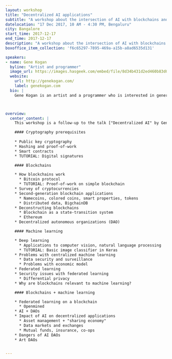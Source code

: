 ```yaml
---
layout: workshop
title: "Decentralized AI applications"
subtitle: "A workshop about the intersection of AI with blockchains and smart contracts."
datelocation: "17 Dec 2017, 10 AM - 4:30 PM, Bengaluru"
city: Bangalore
start_time: 2017-12-17
end_time: 2017-12-17
description: "A workshop about the intersection of AI with blockchains and smart contracts."
boxoffice_item_collection: 'f6c65297-7895-469a-a15b-a8ad6535d131'

speakers:
- name: Gene Kogan
  byline: "Artist and programmer"
  image_url: https://images.hasgeek.com/embed/file/8d34b431d2ed460b83d0492004988a99
  website:
    url: http://genekogan.com/
    label: genekogan.com
  bio: |
    Gene Kogan is an artist and a programmer who is interested in generative systems, artificial intelligence, and software for creativity and self-expression. He is a collaborator within numerous [open-source](https://github.com/genekogan) software projects, and leads [workshops](http://genekogan.com/workshops/) and [talks](http://genekogan.com/cv/#talks) on topics at the intersection of code and art. Gene initiated and contributes to [ml4a](https://ml4a.github.io/), a free book about machine learning for artists, activists, and citizen scientists. He regularly publishes [video lectures](http://ml4a.github.io/classes/), writings, and tutorials to facilitate a greater public understanding of the topic.



overview:
  center_content: |
    This workshop is a follow-up to the talk ["Decentralized AI" by Gene Kogan on December 12](https://anthillinside.in/2017-dec-bangalore-lecture/), which is about the intersection of artificial intelligence with decentralization technologies such as blockchains and smart contracts. Primary sub-topics include blockchain mechanics and cryptography, federated learning, and security considerations. Relevant platforms will be introduced. The tentative syllabus is as follows:

    #### Cryptography prerequisites
    
    * Public key cryptography
    * Hashing and proof-of-work
    * Smart contracts
    * TUTORIAL: Digital signatures

    #### Blockchains

    * How blockchains work
      * Bitcoin protocol
      * TUTORIAL: Proof-of-work on simple blockchain
    * Survey of cryptocurrencies
    * Second-generation blockchain applications
      * Namecoins, colored coins, smart properties, tokens
      * Distributed data, BigchainDB
    * Deconstructing blockchains
      * Blockchain as a state-transition system
      * Ethereum
    * Decentralized autonomous organizations (DAO)

    #### Machine learning

    * Deep learning
      * Applications to computer vision, natural language processing
      * TUTORIAL: Basic image classifier in Keras
    * Problems with centralized machine learning
      * Data security and surveillance
      * Problems with economic model
    * Federated learning
    * Security issues with federated learning
      * Differential privacy
    * Why are blockchains relevant to machine learning?

    #### Blockchains + machine learning

    * Federated learning on a blockchain
      * Openmined
    * AI + DAOs
    * Impact of AI on decentralized applications
      * Asset management + "sharing economy"
      * Data markets and exchanges
      * Mutual funds, insurance, co-ops
    * Dangers of AI DAOs
    * Art DAOs


---
```

